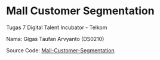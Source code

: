 # Mall Customer Segmentation

Tugas 7 Digital Talent Incubator - Telkom

Nama: Gigas Taufan Arvyanto (DS0210)

Source Code: [Mall-Customer-Segmentation](https://colab.research.google.com/drive/1LGdG43iBXwzqtUmyOZE7Xw4jhzk0FWxv?usp=sharing)
